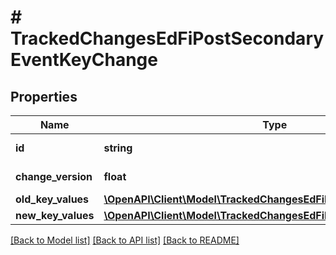 # # TrackedChangesEdFiPostSecondaryEventKeyChange

## Properties

Name | Type | Description | Notes
------------ | ------------- | ------------- | -------------
**id** | **string** | Resource identifier | [optional]
**change_version** | **float** | Change version | [optional]
**old_key_values** | [**\OpenAPI\Client\Model\TrackedChangesEdFiPostSecondaryEventKey**](TrackedChangesEdFiPostSecondaryEventKey.md) |  | [optional]
**new_key_values** | [**\OpenAPI\Client\Model\TrackedChangesEdFiPostSecondaryEventKey**](TrackedChangesEdFiPostSecondaryEventKey.md) |  | [optional]

[[Back to Model list]](../../README.md#models) [[Back to API list]](../../README.md#endpoints) [[Back to README]](../../README.md)
